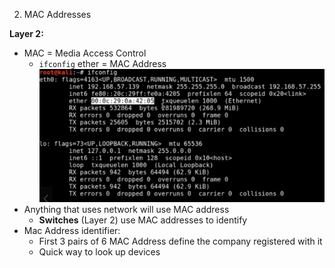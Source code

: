 2. MAC Addresses

**Layer 2:**
- MAC = Media Access Control
	- `ifconfig` ether = MAC Address
![Screen Shot 2020-04-06 at 12.44.03 PM-07.00.png](../../../_resources/5846f257f9394700994ae2faa8406d6d.png)
- Anything that uses network will use MAC address
	- **Switches** (Layer 2) use MAC addresses to identify
- Mac Address identifier:
	- First 3 pairs of 6 MAC Address define the company registered with it
	- Quick way to look up devices